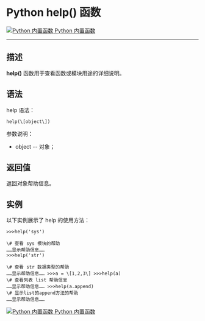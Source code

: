 Python help() 函数
================

 [![Python 内置函数](../images/up.gif) Python 内置函数](python-built-in-functions.html)

* * *

描述
--

**help()** 函数用于查看函数或模块用途的详细说明。

语法
--

help 语法：
```
help(\[object\])
```
参数说明：

*   object -- 对象；

返回值
---

返回对象帮助信息。

实例
--

以下实例展示了 help 的使用方法：
```
>>>help('sys') 

\# 查看 sys 模块的帮助
……显示帮助信息……
>>>help('str') 

\# 查看 str 数据类型的帮助
……显示帮助信息…… >>>a = \[1,2,3\] >>>help(a)  
\# 查看列表 list 帮助信息
……显示帮助信息…… >>>help(a.append)  
\# 显示list的append方法的帮助
……显示帮助信息……
```
 [![Python 内置函数](../images/up.gif) Python 内置函数](python-built-in-functions.html)